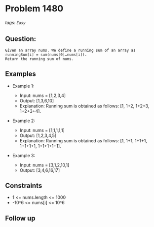 # Problem 1480
###### tags: `Easy`

## Question:
```
Given an array nums. We define a running sum of an array as runningSum[i] = sum(nums[0]…nums[i]).
Return the running sum of nums.
```

## Examples
* Example 1:
	* Input: nums = [1,2,3,4]
	* Output: [1,3,6,10]
	* Explanation: Running sum is obtained as follows: [1, 1+2, 1+2+3, 1+2+3+4].

* Example 2:
	* Input: nums = [1,1,1,1,1]
	* Output: [1,2,3,4,5]
	* Explanation: Running sum is obtained as follows: [1, 1+1, 1+1+1, 1+1+1+1, 1+1+1+1+1].

* Example 3:
	* Input: nums = [3,1,2,10,1]
	* Output: [3,4,6,16,17]

## Constraints
* 1 <= nums.length <= 1000
* -10^6 <= nums[i] <= 10^6

## Follow up

